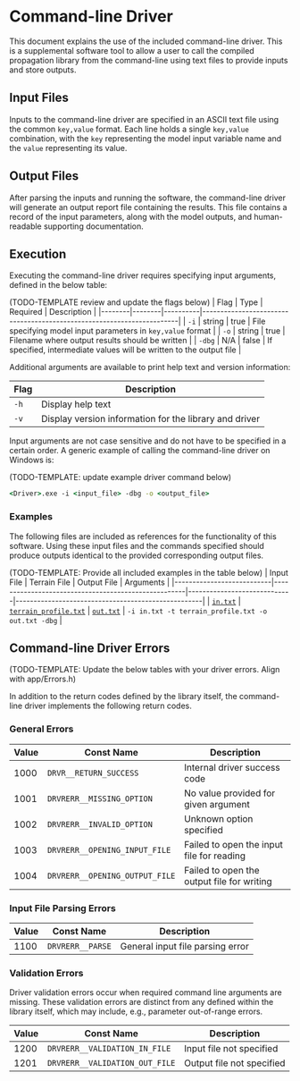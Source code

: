 # Command-line Driver #

This document explains the use of the included command-line driver. This is a
supplemental software tool to allow a user to call the compiled propagation library
from the command-line using text files to provide inputs and store outputs.

## Input Files ##

Inputs to the command-line driver are specified in an ASCII text file using
the common `key,value` format. Each line holds a single `key,value` combination,
with the `key` representing the model input variable name and the `value` representing
its value.

## Output Files ##

After parsing the inputs and running the software, the command-line driver will
generate an output report file containing the results. This file contains a record
of the input parameters, along with the model outputs, and human-readable supporting
documentation.

## Execution ##

Executing the command-line driver requires specifying input arguments, defined
in the below table:

(TODO-TEMPLATE review and update the flags below)
| Flag   | Type   | Required | Description                                                           |
|--------|--------|----------|-----------------------------------------------------------------------|
| `-i`   | string | true     | File specifying model input parameters in `key,value` format          |
| `-o`   | string | true     | Filename where output results should be written                       |
| `-dbg` | N/A    | false    | If specified, intermediate values will be written to the output file  |

Additional arguments are available to print help text and version information:

| Flag | Description                                            |
|------|--------------------------------------------------------|
| `-h` | Display help text                                      |
| `-v` | Display version information for the library and driver |

Input arguments are not case sensitive and do not have to be specified in a certain
order. A generic example of calling the command-line driver on Windows is:

(TODO-TEMPLATE: update example driver command below)
```cmd
<Driver>.exe -i <input_file> -dbg -o <output_file>
```

### Examples ###

The following files are included as references for the functionality of this software.
Using these input files and the commands specified should produce outputs identical
to the provided corresponding output files.

(TODO-TEMPLATE: Provide all included examples in the table below)
| Input File                | Terrain File                                        | Output File                 | Arguments                                          |
|---------------------------|-----------------------------------------------------|-----------------------------|----------------------------------------------------|
| [`in.txt`](./data/in.txt) | [`terrain_profile.txt`](./data/terrain_profile.txt) | [`out.txt`](./data/out.txt) | `-i in.txt -t terrain_profile.txt -o out.txt -dbg` |

## Command-line Driver Errors ##

(TODO-TEMPLATE: Update the below tables with your driver errors. Align with app/Errors.h)

In addition to the return codes defined by the library itself, the command-line
driver implements the following return codes.

### General Errors ###

| Value | Const Name                     | Description                                |
|-------|--------------------------------|--------------------------------------------|
| 1000  | `DRVR__RETURN_SUCCESS`         | Internal driver success code               |
| 1001  | `DRVRERR__MISSING_OPTION`      | No value provided for given argument       | 
| 1002  | `DRVRERR__INVALID_OPTION`      | Unknown option specified                   |
| 1003  | `DRVRERR__OPENING_INPUT_FILE`  | Failed to open the input file for reading  |
| 1004  | `DRVRERR__OPENING_OUTPUT_FILE` | Failed to open the output file for writing |

### Input File Parsing Errors ###

| Value | Const Name                    | Description                           |
|-------|-------------------------------|---------------------------------------|
| 1100  | `DRVRERR__PARSE`              | General input file parsing error      |

### Validation Errors ###

Driver validation errors occur when required command line arguments are missing.
These validation errors are distinct from any defined within the library itself,
which may include, e.g., parameter out-of-range errors.

| Value | Const Name                         | Description                      |
|-------|------------------------------------|----------------------------------|
| 1200  | `DRVRERR__VALIDATION_IN_FILE`      | Input file not specified         |
| 1201  | `DRVRERR__VALIDATION_OUT_FILE`     | Output file  not specified       |
